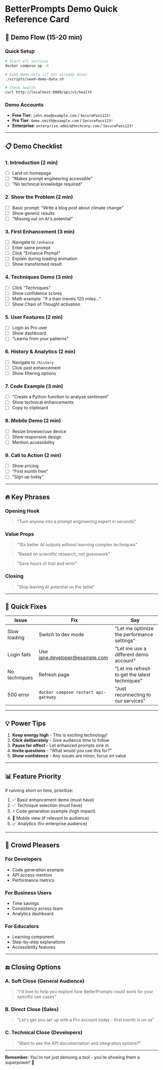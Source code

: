 # BetterPrompts Demo Quick Reference Card

## 🎯 Demo Flow (15-20 min)

### Quick Setup
```bash
# Start all services
docker compose up -d

# Seed demo data (if not already done)
./scripts/seed-demo-data.sh

# Check health
curl http://localhost:8000/api/v1/health
```

### Demo Accounts
- **Free Tier**: `john.doe@example.com` / `SecurePass123!`
- **Pro Tier**: `demo.smith@example.com` / `SecurePass123!`
- **Enterprise**: `enterprise.admin@techcorp.com` / `SecurePass123!`

---

## 📋 Demo Checklist

### 1. **Introduction** (2 min)
- [ ] Land on homepage
- [ ] "Makes prompt engineering accessible"
- [ ] "No technical knowledge required"

### 2. **Show the Problem** (2 min)
- [ ] Basic prompt: "Write a blog post about climate change"
- [ ] Show generic results
- [ ] "Missing out on AI's potential"

### 3. **First Enhancement** (3 min)
- [ ] Navigate to `/enhance`
- [ ] Enter same prompt
- [ ] Click "Enhance Prompt"
- [ ] Explain during loading animation
- [ ] Show transformed result

### 4. **Techniques Demo** (3 min)
- [ ] Click "Techniques" 
- [ ] Show confidence scores
- [ ] Math example: "If a train travels 120 miles..."
- [ ] Show Chain of Thought activation

### 5. **User Features** (2 min)
- [ ] Login as Pro user
- [ ] Show dashboard
- [ ] "Learns from your patterns"

### 6. **History & Analytics** (2 min)
- [ ] Navigate to `/history`
- [ ] Click past enhancement
- [ ] Show filtering options

### 7. **Code Example** (3 min)
- [ ] "Create a Python function to analyze sentiment"
- [ ] Show technical enhancements
- [ ] Copy to clipboard

### 8. **Mobile Demo** (2 min)
- [ ] Resize browser/use device
- [ ] Show responsive design
- [ ] Mention accessibility

### 9. **Call to Action** (2 min)
- [ ] Show pricing
- [ ] "First month free"
- [ ] "Sign up today"

---

## 🔥 Key Phrases

### Opening Hook
> "Turn anyone into a prompt engineering expert in seconds"

### Value Props
> "10x better AI outputs without learning complex techniques"

> "Based on scientific research, not guesswork"

> "Save hours of trial and error"

### Closing
> "Stop leaving AI potential on the table"

---

## 🚨 Quick Fixes

| Issue | Fix | Say |
|-------|-----|-----|
| Slow loading | Switch to dev mode | "Let me optimize the performance settings" |
| Login fails | Use jane.developer@example.com | "Let me use a different demo account" |
| No techniques | Refresh page | "Let me refresh to get the latest techniques" |
| 500 error | `docker compose restart api-gateway` | "Just reconnecting to our services" |

---

## 💡 Power Tips

1. **Keep energy high** - This is exciting technology!
2. **Click deliberately** - Give audience time to follow
3. **Pause for effect** - Let enhanced prompts sink in
4. **Invite questions** - "What would you use this for?"
5. **Show confidence** - Any issues are minor, focus on value

---

## 📊 Feature Priority

If running short on time, prioritize:
1. ✅ Basic enhancement demo (must have)
2. ✅ Technique selection (must have)
3. ⚡ Code generation example (high impact)
4. 📱 Mobile view (if relevant to audience)
5. 📈 Analytics (for enterprise audience)

---

## 🎪 Crowd Pleasers

### For Developers
- Code generation example
- API access mention
- Performance metrics

### For Business Users  
- Time savings
- Consistency across team
- Analytics dashboard

### For Educators
- Learning component
- Step-by-step explanations
- Accessibility features

---

## 🔚 Closing Options

### A. **Soft Close** (General Audience)
> "I'd love to help you explore how BetterPrompts could work for your specific use cases"

### B. **Direct Close** (Sales)
> "Let's get you set up with a Pro account today - first month is on us"

### C. **Technical Close** (Developers)
> "Want to see the API documentation and integration options?"

---

**Remember**: You're not just demoing a tool - you're showing them a superpower! 🚀